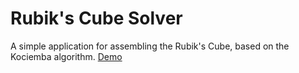 # Rubik's Cube Solver
A simple application for assembling the Rubik's Cube, based on the Kociemba algorithm.
[Demo](http://brondinar.pythonanywhere.com/)
